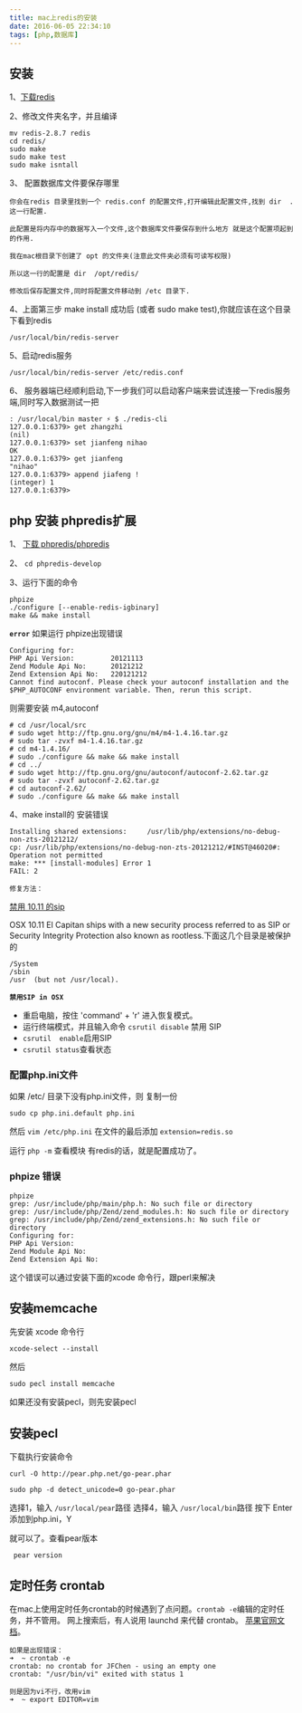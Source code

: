 ```yaml
---
title: mac上redis的安装
date: 2016-06-05 22:34:10
tags: [php,数据库]
---
```


## 安装

1、[下载redis](http://redis.io/download)

2、修改文件夹名字，并且编译

```
mv redis-2.8.7 redis
cd redis/
sudo make
sudo make test
sudo make isntall
```

3、 配置数据库文件要保存哪里

```
你会在redis 目录里找到一个 redis.conf 的配置文件,打开编辑此配置文件,找到 dir  .  这一行配置.

此配置是将内存中的数据写入一个文件,这个数据库文件要保存到什么地方 就是这个配置项起到的作用.

我在mac根目录下创建了 opt 的文件夹(注意此文件夹必须有可读写权限)

所以这一行的配置是 dir  /opt/redis/

修改后保存配置文件,同时将配置文件移动到 /etc 目录下.
```

4、上面第三步 make install 成功后 (或者 sudo make test),你就应该在这个目录下看到redis

```
/usr/local/bin/redis-server
```

5、启动redis服务

```
/usr/local/bin/redis-server /etc/redis.conf
```

6、 服务器端已经顺利启动,下一步我们可以启动客户端来尝试连接一下redis服务端,同时写入数据测试一把

```
: /usr/local/bin master ⚡ $ ./redis-cli 
127.0.0.1:6379> get zhangzhi
(nil)
127.0.0.1:6379> set jianfeng nihao
OK
127.0.0.1:6379> get jianfeng
"nihao"
127.0.0.1:6379> append jiafeng !
(integer) 1
127.0.0.1:6379> 
```


## php 安装 phpredis扩展

1、 [下载 phpredis/phpredis](https://github.com/phpredis/phpredis)

2、 `cd phpredis-develop`

3、运行下面的命令

```
phpize
./configure [--enable-redis-igbinary]
make && make install
```
**`error`** 如果运行 phpize出现错误

```
Configuring for:
PHP Api Version:         20121113
Zend Module Api No:      20121212
Zend Extension Api No:   220121212
Cannot find autoconf. Please check your autoconf installation and the
$PHP_AUTOCONF environment variable. Then, rerun this script.
```

则需要安装 m4,autoconf

```
# cd /usr/local/src
# sudo wget http://ftp.gnu.org/gnu/m4/m4-1.4.16.tar.gz
# sudo tar -zvxf m4-1.4.16.tar.gz
# cd m4-1.4.16/
# sudo ./configure && make && make install
# cd ../
# sudo wget http://ftp.gnu.org/gnu/autoconf/autoconf-2.62.tar.gz
# sudo tar -zvxf autoconf-2.62.tar.gz
# cd autoconf-2.62/
# sudo ./configure && make && make install
```

4、make install的 安装错误

```
Installing shared extensions:     /usr/lib/php/extensions/no-debug-non-zts-20121212/
cp: /usr/lib/php/extensions/no-debug-non-zts-20121212/#INST@46020#: Operation not permitted
make: *** [install-modules] Error 1
FAIL: 2
```

`修复方法：` 

[禁用 10.11 的sip](https://coolestguidesontheplanet.com/what-is-sip-in-osx-10-11-el-capitan/)

OSX 10.11 El Capitan ships with a new security process referred to as SIP or Security Integrity Protection also known as rootless.下面这几个目录是被保护的

```
/System
/sbin
/usr  (but not /usr/local).
```

**`禁用SIP in OSX`**

* 重启电脑，按住 'command' + 'r' 进入恢复模式。
* 运行终端模式，并且输入命令 `csrutil disable` 禁用 SIP
* `csrutil  enable`启用SIP
* `csrutil status`查看状态


### 配置php.ini文件
如果 /etc/ 目录下没有php.ini文件，则 复制一份

```
sudo cp php.ini.default php.ini
```
然后 `vim /etc/php.ini` 在文件的最后添加 `extension=redis.so`

运行 `php -m` 查看模块 有redis的话，就是配置成功了。



### phpize 错误 

```
phpize
grep: /usr/include/php/main/php.h: No such file or directory
grep: /usr/include/php/Zend/zend_modules.h: No such file or directory
grep: /usr/include/php/Zend/zend_extensions.h: No such file or directory
Configuring for:
PHP Api Version:
Zend Module Api No:
Zend Extension Api No:
```

这个错误可以通过安装下面的xcode 命令行，跟perl来解决

## 安装memcache
先安装 xcode 命令行

```
xcode-select --install
```

然后

```
sudo pecl install memcache
```

如果还没有安装pecl，则先安装pecl


## 安装pecl
下载执行安装命令

```
curl -O http://pear.php.net/go-pear.phar

sudo php -d detect_unicode=0 go-pear.phar
```

选择1，输入 `/usr/local/pear`路径
选择4，输入 `/usr/local/bin`路径
按下 Enter
添加到php.ini，Y

就可以了。查看pear版本

```
 pear version
```


## 定时任务 crontab
在mac上使用定时任务crontab的时候遇到了点问题。`crontab -e`编辑的定时任务，并不管用。 网上搜索后，有人说用 launchd 来代替 crontab。 [苹果官网文档](https://developer.apple.com/library/mac/documentation/MacOSX/Conceptual/BPSystemStartup/Chapters/ScheduledJobs.html)。

```
如果是出现错误：
➜  ~ crontab -e
crontab: no crontab for JFChen - using an empty one
crontab: "/usr/bin/vi" exited with status 1

则是因为vi不行，改用vim
➜  ~ export EDITOR=vim

```

